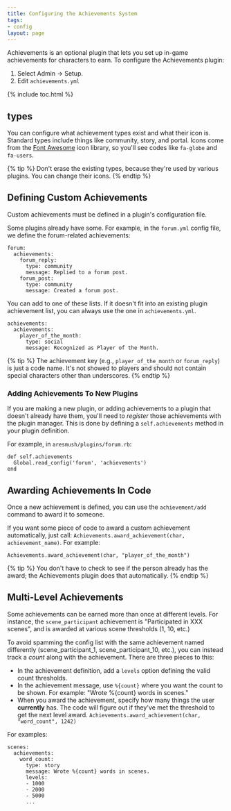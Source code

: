 ```yaml
---
title: Configuring the Achievements System
tags:
- config
layout: page
---
```


Achievements is an optional plugin that lets you set up in-game achievements for characters to earn.  To configure the Achievements plugin:

1. Select Admin -> Setup.
2. Edit `achievements.yml`

{% include toc.html %}

## types

You can configure what achievement types exist and what their icon is.  Standard types include things like community, story, and portal.  Icons come from the [Font Awesome](https://fontawesome.com/?from=io) icon library, so you'll see codes like `fa-globe` and `fa-users`.

{% tip %} 
Don't erase the existing types, because they're used by various plugins. You can change their icons.
{% endtip %}

## Defining Custom Achievements

Custom achievements must be defined in a plugin's configuration file.

Some plugins already have some. For example, in the `forum.yml` config file, we define the forum-related achievements:

    forum:
      achievements:
        forum_reply:
          type: community
          message: Replied to a forum post.
        forum_post:
          type: community
          message: Created a forum post.

You can add to one of these lists. If it doesn't fit into an existing plugin achievement list, you can always use the one in `achievements.yml`.

    achievements:
      achievements:
        player_of_the_month:
          type: social
          message: Recognized as Player of the Month.

{% tip %}
The achievement key (e.g., `player_of_the_month` or `forum_reply`) is just a code name. It's not showed to players and should not contain special characters other than underscores.
{% endtip %}

### Adding Achievements To New Plugins

If you are making a new plugin, or adding achievements to a plugin that doesn't already have them, you'll need to _register_ those achievements with the plugin manager.  This is done by defining a `self.achievements` method in your plugin definition.

For example, in `aresmush/plugins/forum.rb`:

    def self.achievements
      Global.read_config('forum', 'achievements')
    end

## Awarding Achievements In Code

Once a new achievement is defined, you can use the `achievement/add` command to award it to someone.

If you want some piece of code to award a custom achievement automatically, just call: `Achievements.award_achievement(char, achievement_name)`.  For example:

    Achievements.award_achievement(char, "player_of_the_month")

{% tip %} 
You don't have to check to see if the person already has the award; the Achievements plugin does that automatically.
{% endtip %}

## Multi-Level Achievements

Some achievements can be earned more than once at different levels.  For instance, the `scene_participant` achievement is "Participated in XXX scenes", and is awarded at various scene thresholds (1, 10, etc.)

To avoid spamming the config list with the same achievement named differently (scene_participant_1, scene_participant_10, etc.), you can instead track a _count_ along with the achievement.  There are three pieces to this:

* In the achievement definition, add a `levels` option defining the valid count thresholds.
* In the achievement message, use `%{count}` where you want the count to be shown.  For example:  "Wrote %{count} words in scenes."
* When you award the achievement, specify how many things the user **currently** has. The code will figure out if they've met the threshold to get the next level award.  `Achievements.award_achievement(char, "word_count", 1242)`
 
For examples:

    scenes:
      achievements:
        word_count:
          type: story
          message: Wrote %{count} words in scenes.
          levels:
          - 1000
          - 2000
          - 5000
          ...
